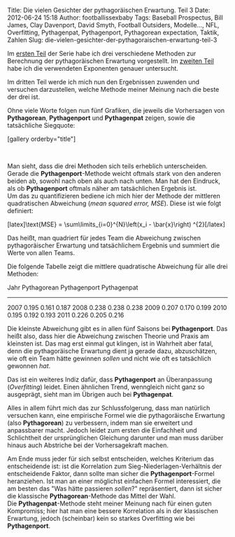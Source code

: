 Title: Die vielen Gesichter der pythagoräischen Erwartung. Teil 3
Date: 2012-06-24 15:18
Author: footballissexbaby
Tags: Baseball Prospectus, Bill James, Clay Davenport, David Smyth, Football Outsiders, Modelle..., NFL, Overfitting, Pythagenpat, Pythagenport, Pythagorean expectation, Taktik, Zahlen
Slug: die-vielen-gesichter-der-pythagoraischen-erwartung-teil-3

Im [ersten Teil][] der Serie habe ich drei verschiedene Methoden zur
Berechnung der pythagoräischen Erwartung vorgestellt. Im [zweiten
Teil][] habe ich die verwendeten Exponenten genauer untersucht.

Im dritten Teil werde ich mich nun den Ergebnissen zuwenden und
versuchen darzustellen, welche Methode meiner Meinung nach die beste der
drei ist.

Ohne viele Worte folgen nun fünf Grafiken, die jeweils die Vorhersagen
von **Pythagorean**, **Pythagenport** und **Pythagenpat** zeigen, sowie
die tatsächliche Siegquote:

[gallery orderby="title"]

 

Man sieht, dass die drei Methoden sich teils erheblich unterscheiden.
Gerade die **Pythagenport**-Methode weicht oftmals stark von den anderen
beiden ab, sowohl nach oben als auch nach unten. Man hat den Eindruck,
als ob **Pythagenport** oftmals näher am tatsächlichen Ergebnis ist.  
Um das zu quantifizieren bediene ich mich hier der Methode der
mittleren quadratischen Abweichung (*mean squared error, MSE*). Diese
ist wie folgt definiert:

[latex]\\text{MSE} = \\sum\\limits\_{i=0}\^{N}\\left(x\_i -
\\bar{x}\\right) \^{2}[/latex]

Das heißt, man quadriert für jedes Team die Abweichung zwischen
pythagoräischer Erwartung und tatsächlichem Ergebnis und summiert die
Werte von allen Teams.

Die folgende Tabelle zeigt die mittlere quadratische Abweichung für alle
drei Methoden:

  Jahr   Pythagorean   Pythagenport   Pythagenpat
  ------ ------------- -------------- -------------
  2007   0.195         0.161          0.187
  2008   0.238         0.238          0.238
  2009   0.207         0.170          0.199
  2010   0.195         0.192          0.193
  2011   0.226         0.205          0.216

Die kleinste Abweichung gibt es in allen fünf Saisons bei
**Pythagenport**. Das heißt also, dass hier die Abweichung zwischen
Theorie und Praxis am kleinsten ist. Das mag erst einmal gut klingen,
ist in Wahrheit aber fatal, denn die pythagoräische Erwartung dient ja
gerade dazu, abzuschätzen, wie oft ein Team hätte gewinnen *sollen* und
nicht wie oft es tatsächlich gewonnen *hat*.

Das ist ein weiteres Indiz dafür, dass **Pythagenport** an Überanpassung
(*Overfitting*) leidet. Einen ähnlichen Trend, wenngleich nicht ganz so
ausgeprägt, sieht man im Übrigen auch bei **Pythagenpat**.

Alles in allem führt mich das zur Schlussfolgerung, dass man natürlich
versuchen kann, eine empirische Formel wie die pythagoräische Erwartung
(also **Pythagorean**) zu verbessern, indem man sie erweitert und
anpassbarer macht. Jedoch leidet zum ersten die Einfachheit und
Schlichtheit der ursprünglichen Gleichung darunter und man muss darüber
hinaus auch Abstriche bei der Vorhersagekraft machen.

Am Ende muss jeder für sich selbst entscheiden, welches Kriterium das
entscheidende ist: ist die Korrelation zum Sieg-Niederlagen-Verhältnis
der entscheidende Faktor, dann sollte man sicher die
**Pythagenport**-Formel heranziehen. Ist man an einer möglichst
einfachen Formel interessiert, die am besten das "Was hätte passieren
*sollen*?" repräsentiert, dann ist sicher die klassische
**Pythagorean**-Methode das Mittel der Wahl.  
Die **Pythagenpat**-Methode steht meiner Meinung nach für einen guten
Kompromiss; hier hat man eine bessere Korrelation als in der klassischen
Erwartung, jedoch (scheinbar) kein so starkes Overfitting wie bei
**Pythagenport**.

  [ersten Teil]: http://footballissexbaby.de/wordpress/2012/03/die-vielen-gesichter-der-pythagoraischen-erwartung-teil-1/
    "Die vielen Gesichter der pythagoräischen Erwartung. Teil 1 (Update)"
  [zweiten Teil]: http://footballissexbaby.de/wordpress/2012/03/die-vielen-gesichter-der-pythagoraischen-erwartung-teil-2/
    "Die vielen Gesichter der pythagoräischen Erwartung. Teil 2"
